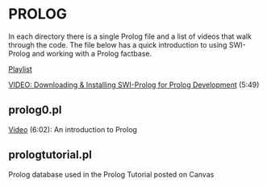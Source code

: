 # PROLOG

In each directory there is a single Prolog file and a list of videos that walk through the code.  The file below has a quick introduction to using SWI-Prolog and working with a Prolog factbase.

[Playlist](https://youtube.com/playlist?list=PLm8dSOaqLPHLMJbFJ4HbEVMsj9o8wfQ1j)

[VIDEO: Downloading & Installing SWI-Prolog for Prolog Development](https://youtu.be/FE1d5vauTlU) (5:49)

## prolog0.pl

[Video](https://youtu.be/4R-lBsQhUeM) (6:02): An introduction to Prolog

## prologtutorial.pl

Prolog database used in the Prolog Tutorial posted on Canvas
